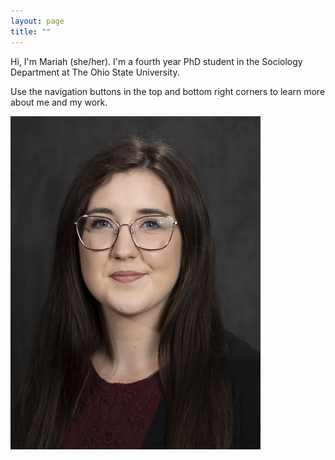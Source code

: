 ```yaml
---
layout: page
title: ""
---
```


Hi, I'm Mariah (she/her). I'm a fourth year PhD student in the Sociology Department at The Ohio State University. 

Use the navigation buttons in the top and bottom right corners to learn more about me and my work. 


![image](/assets/images/headshot1.jpg)
